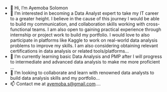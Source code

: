 - 👋 Hi, I’m Ayemoba Solomon
- 👀 I’m interested in becoming a Data Analyst expert to take my IT career to a greater height. I believe in the cause of this journey I would be able to build my communication, and collaboration skills working with cross-functional teams. I am also open to gaining practical experience through internship or project work to build my portfolio. I would love to also participate in platforms like Kaggle to work on real-world data analysis problems to improve my skills. I am also considering obtaining relevant certifications in data analysis or related tools/platforms...
- 🌱  I’m currently learning basic Data Analysis and PMP after I will progress to intermediate and advanced data analysis to make me more proficient ...
- 💞️  I’m looking to collaborate and learn with renowned data analysts to build data analysis skills and my portfolio...
- 📫 Contact me at ayemoba.s@gmail.com....
<!---
Asenokia/Asenokia is a ✨ special ✨ repository because its `README.md` (this file) appears on your GitHub profile.
You can click the Preview link to take a look at your changes.
--->
